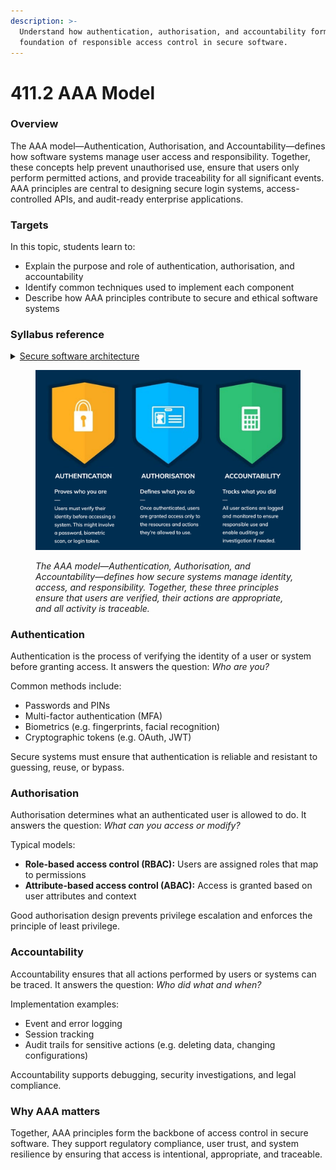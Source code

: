```yaml
---
description: >-
  Understand how authentication, authorisation, and accountability form the
  foundation of responsible access control in secure software.
---
```


# 411.2 AAA Model

### Overview

The AAA model—Authentication, Authorisation, and Accountability—defines how software systems manage user access and responsibility. Together, these concepts help prevent unauthorised use, ensure that users only perform permitted actions, and provide traceability for all significant events. AAA principles are central to designing secure login systems, access-controlled APIs, and audit-ready enterprise applications.

### Targets

In this topic, students learn to:

* Explain the purpose and role of authentication, authorisation, and accountability
* Identify common techniques used to implement each component
* Describe how AAA principles contribute to secure and ethical software systems

### Syllabus reference

<details>

<summary><a href="https://curriculum.nsw.edu.au/learning-areas/tas/software-engineering-11-12-2022/content/year-12/fa039e749d">Secure software architecture</a></summary>

**Developing secure code**

* Explore fundamental software design security concepts when developing programming code, including:\
  – authentication\
  – authorisation\
  – accountability

</details>

<figure><img src="../../../.gitbook/assets/image (5) (1).png" alt=""><figcaption><p><em>The AAA model—Authentication, Authorisation, and Accountability—defines how secure systems manage identity, access, and responsibility. Together, these three principles ensure that users are verified, their actions are appropriate, and all activity is traceable.</em></p></figcaption></figure>

### Authentication

Authentication is the process of verifying the identity of a user or system before granting access. It answers the question: _Who are you?_

Common methods include:

* Passwords and PINs
* Multi-factor authentication (MFA)
* Biometrics (e.g. fingerprints, facial recognition)
* Cryptographic tokens (e.g. OAuth, JWT)

Secure systems must ensure that authentication is reliable and resistant to guessing, reuse, or bypass.

### Authorisation

Authorisation determines what an authenticated user is allowed to do. It answers the question: _What can you access or modify?_

Typical models:

* **Role-based access control (RBAC):** Users are assigned roles that map to permissions
* **Attribute-based access control (ABAC):** Access is granted based on user attributes and context

Good authorisation design prevents privilege escalation and enforces the principle of least privilege.

### Accountability

Accountability ensures that all actions performed by users or systems can be traced. It answers the question: _Who did what and when?_

Implementation examples:

* Event and error logging
* Session tracking
* Audit trails for sensitive actions (e.g. deleting data, changing configurations)

Accountability supports debugging, security investigations, and legal compliance.

### Why AAA matters

Together, AAA principles form the backbone of access control in secure software. They support regulatory compliance, user trust, and system resilience by ensuring that access is intentional, appropriate, and traceable.
